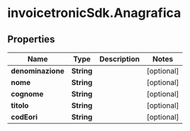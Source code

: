 # invoicetronicSdk.Anagrafica

## Properties

Name | Type | Description | Notes
------------ | ------------- | ------------- | -------------
**denominazione** | **String** |  | [optional] 
**nome** | **String** |  | [optional] 
**cognome** | **String** |  | [optional] 
**titolo** | **String** |  | [optional] 
**codEori** | **String** |  | [optional] 


